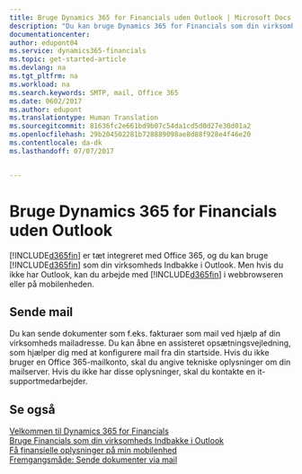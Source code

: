 ```yaml
---
title: Bruge Dynamics 365 for Financials uden Outlook | Microsoft Docs
description: "Du kan bruge Dynamics 365 for Financials som din virksomheds Indbakke i Outlook, fordi det er integreret med Office 365, men du kan også arbejde uden Outlook i en webbrowser eller på mobilenheden."
documentationcenter: 
author: edupont04
ms.service: dynamics365-financials
ms.topic: get-started-article
ms.devlang: na
ms.tgt_pltfrm: na
ms.workload: na
ms.search.keywords: SMTP, mail, Office 365
ms.date: 0602/2017
ms.author: edupont
ms.translationtype: Human Translation
ms.sourcegitcommit: 81636fc2e661bd9b07c54da1cd5d0d27e30d01a2
ms.openlocfilehash: 29b204502281b728889098ae8d88f928e4f46e20
ms.contentlocale: da-dk
ms.lasthandoff: 07/07/2017


---
```

# <a name="using-dynamics-365-for-financials-without-outlook"></a>Bruge Dynamics 365 for Financials uden Outlook
[!INCLUDE[d365fin](includes/d365fin_md.md)] er tæt integreret med Office 365, og du kan bruge [!INCLUDE[d365fin](includes/d365fin_md.md)] som din virksomheds Indbakke i Outlook. Men hvis du ikke har Outlook, kan du arbejde med [!INCLUDE[d365fin](includes/d365fin_md.md)] i webbrowseren eller på mobilenheden.  

## <a name="sending-email"></a>Sende mail
Du kan sende dokumenter som f.eks. fakturaer som mail ved hjælp af din virksomheds mailadresse. Du kan åbne en assisteret opsætningsvejledning, som hjælper dig med at konfigurere mail fra din startside. Hvis du ikke bruger en Office 365-mailkonto, skal du angive tekniske oplysninger om din mailserver. Hvis du ikke har disse oplysninger, skal du kontakte en it-supportmedarbejder.  


## <a name="see-also"></a>Se også
[Velkommen til Dynamics 365 for Financials](index.md)  
[Bruge Financials som din virksomheds Indbakke i Outlook](madeira-outlook.md)  
[Få finansielle oplysninger på min mobilenhed](install-mobile-app.md)  
[Fremgangsmåde: Sende dokumenter via mail](ui-how-send-documents-email.md)

